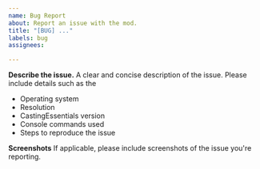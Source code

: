 ```yaml
---
name: Bug Report
about: Report an issue with the mod.
title: "[BUG] ..."
labels: bug
assignees: 

---
```


**Describe the issue.**
A clear and concise description of the issue. Please include details such as the

* Operating system
* Resolution
* CastingEssentials version
* Console commands used
* Steps to reproduce the issue

**Screenshots**
If applicable, please include screenshots of the issue you're reporting.